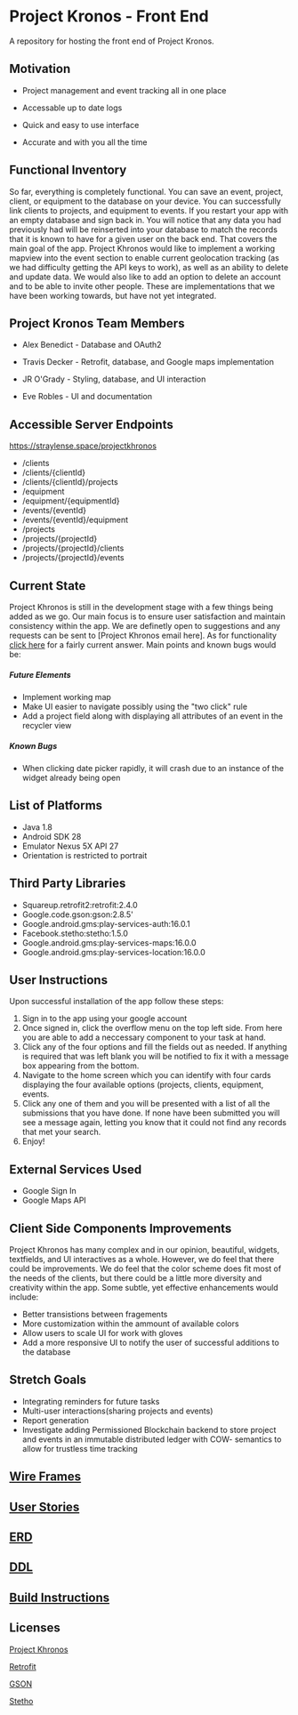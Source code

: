 # Project Kronos - Front End
A repository for hosting the front end of Project Kronos.

## Motivation
* Project management and event tracking all in one place

* Accessable up to date logs

* Quick and easy to use interface

* Accurate and with you all the time

<a name="function"></a>

## Functional Inventory
  So far, everything is completely functional. You can save an event, project, client, or equipment to the database on your device. You can successfully link clients to projects, and equipment to events. If you restart your app with an empty database and sign back in. You will notice that any data you had previously had will be reinserted into your database to match the records that it is known to have for a given user on the back end. That covers the main goal of the app. Project Khronos would like to implement a working mapview into the event section to enable current geolocation tracking (as we had difficulty getting the API keys to work), as well as an ability to delete and update data. We would also like to add an option to delete an account and to be able to invite other people. These are implementations that we have been working towards, but have not yet integrated. 

## Project Kronos Team Members
* Alex Benedict - Database and OAuth2 

* Travis Decker - Retrofit, database, and Google maps implementation

* JR O'Grady - Styling, database, and UI interaction

* Eve Robles - UI and documentation

## Accessible Server Endpoints
  https://straylense.space/projectkhronos
* /clients
* /clients/{clientId}
* /clients/{clientId}/projects
* /equipment
* /equipment/{equipmentId}
* /events/{eventId}
* /events/{eventId}/equipment
* /projects
* /projects/{projectId}
* /projects/{projectId}/clients
* /projects/{projectId}/events

## Current State
Project Khronos is still in the development stage with a few things being added as we go. Our main focus is to ensure user satisfaction and maintain consistency within the app. We are definetly open to suggestions and any requests can be sent to [Project Khronos email here]. As for functionality [click here](#function) for a fairly current answer. Main points and known bugs would be:

##### Future Elements
* Implement working map 
* Make UI easier to navigate possibly using the "two click" rule
* Add a project field along with displaying all attributes of an event in the recycler view

##### Known Bugs
* When clicking date picker rapidly, it will crash due to an instance of the widget already being open



## List of Platforms
* Java 1.8
* Android SDK 28
* Emulator Nexus 5X API 27
* Orientation is restricted to portrait

## Third Party Libraries
* Squareup.retrofit2:retrofit:2.4.0
* Google.code.gson:gson:2.8.5'
* Google.android.gms:play-services-auth:16.0.1
* Facebook.stetho:stetho:1.5.0
* Google.android.gms:play-services-maps:16.0.0
* Google.android.gms:play-services-location:16.0.0

## User Instructions
Upon successful installation of the app follow these steps:
1. Sign in to the app using your google account
2. Once signed in, click the overflow menu on the top left side. From here you are able to add a neccessary component to your task at hand. 
3. Click any of the four options and fill the fields out as needed. If anything is required that was left blank you will be notified to fix it with a message box appearing from the bottom. 
4. Navigate to the home screen which you can identify with four cards displaying the four available options (projects, clients, equipment, events. 
5. Click any one of them and you will be presented with a list of all the submissions that you have done. If none have been submitted you will see a message again, letting you know that it could not find any records that met your search. 
6. Enjoy!

## External Services Used
* Google Sign In
* Google Maps API

## Client Side Components Improvements
Project Khronos has many complex and in our opinion, beautiful, widgets, textfields, and UI interactives as a whole. However, we do feel that there could be improvements. We do feel that the color scheme does fit most of the needs of the clients, but there could be a little more diversity and creativity within the app. Some subtle, yet effective enhancements would include:

* Better transistions between fragements
* More customization within the ammount of available colors
* Allow users to scale UI for work with gloves
* Add a more responsive UI to notify the user of successful additions to the database

## Stretch Goals
* Integrating reminders for future tasks
* Multi-user interactions(sharing projects and events)
* Report generation
* Investigate adding Permissioned Blockchain backend to store project and events in an immutable distributed ledger with COW-    semantics to allow for trustless time tracking


  


## [Wire Frames](capstonewireframes.pdf)

## [User Stories](Userstory.pdf)

## [ERD](DetailedERD.pdf)

## [DDL](ddl.sql)
## [Build Instructions](Build2.pdf)


  
## Licenses

[Project Khronos](LICENSE)

[Retrofit](Stetholicense.pdf)

[GSON](https://github.com/google/gson/blob/master/LICENSE)

[Stetho](https://github.com/facebook/stetho/blob/master/LICENSE)




